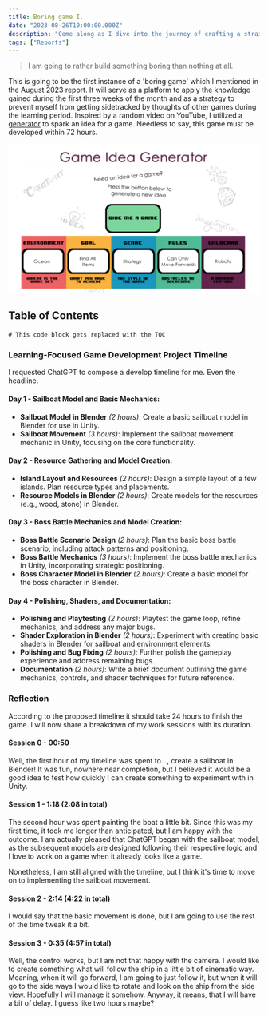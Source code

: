 ```yaml
---
title: Boring game I.
date: "2023-08-26T10:00:00.000Z"
description: "Come along as I dive into the journey of crafting a straightforward yet unassuming game, strategically designed to shield me from distractions during my dedicated learning sessions."
tags: ["Reports"]
---
```


> I am going to rather build something boring than nothing at all. 

This is going to be the first instance of a 'boring game' which I mentioned in the August 2023 report. It will serve as a platform to apply the knowledge gained during the first three weeks of the month and as a strategy to prevent myself from getting sidetracked by thoughts of other games during the learning period. Inspired by a random video on YouTube, I utilized a [generator](https://ygd.bafta.org/resources/game-idea-generator) to spark an idea for a game. Needless to say, this game must be developed within 72 hours.

![idea](./ideagenerator.png "Generated idea")

## Table of Contents

```toc
# This code block gets replaced with the TOC
```

### Learning-Focused Game Development Project Timeline

I requested ChatGPT to compose a develop timeline for me. Even the headline.

#### Day 1 - Sailboat Model and Basic Mechanics:
- **Sailboat Model in Blender** *(2 hours)*: Create a basic sailboat model in Blender for use in Unity.
- **Sailboat Movement** *(3 hours)*: Implement the sailboat movement mechanic in Unity, focusing on the core functionality.

#### Day 2 - Resource Gathering and Model Creation:
- **Island Layout and Resources** *(2 hours)*: Design a simple layout of a few islands. Plan resource types and placements.
- **Resource Models in Blender** *(2 hours)*: Create models for the resources (e.g., wood, stone) in Blender.

#### Day 3 - Boss Battle Mechanics and Model Creation:
- **Boss Battle Scenario Design** *(2 hours)*: Plan the basic boss battle scenario, including attack patterns and positioning.
- **Boss Battle Mechanics** *(3 hours)*: Implement the boss battle mechanics in Unity, incorporating strategic positioning.
- **Boss Character Model in Blender** *(2 hours)*: Create a basic model for the boss character in Blender.

#### Day 4 - Polishing, Shaders, and Documentation:
- **Polishing and Playtesting** *(2 hours)*: Playtest the game loop, refine mechanics, and address any major bugs.
- **Shader Exploration in Blender** *(2 hours)*: Experiment with creating basic shaders in Blender for sailboat and environment elements.
- **Polishing and Bug Fixing** *(2 hours)*: Further polish the gameplay experience and address remaining bugs.
- **Documentation** *(2 hours)*: Write a brief document outlining the game mechanics, controls, and shader techniques for future reference.


### Reflection

According to the proposed timeline it should take 24 hours to finish the game. I will now share a breakdown of my work sessions with its duration.

#### Session 0 - 00:50

Well, the first hour of my timeline was spent to..., create a sailboat in Blender! It was fun, nowhere near completion, but I believed it would be a good idea to test how quickly I can create something to experiment with in Unity.

#### Session 1 - 1:18 (2:08 in total)

The second hour was spent painting the boat a little bit. Since this was my first time, it took me longer than anticipated, but I am happy with the outcome. I am actually pleased that ChatGPT began with the sailboat model, as the subsequent models are designed following their respective logic and I love to work on a game when it already looks like a game. 

Nonetheless, I am still aligned with the timeline, but I think it's time to move on to implementing the sailboat movement. 

#### Session 2 - 2:14 (4:22 in total)

I would say that the basic movement is done, but I am going to use the rest of the time tweak it a bit.

#### Session 3 - 0:35 (4:57 in total)

Well, the control works, but I am not that happy with the camera. I would like to create something what will follow the ship in a little bit of cinematic way. Meaning, when it will go forward, I am going to just follow it, but when it will go to the side ways I would like to rotate and look on the ship from the side view. Hopefully I will manage it somehow. Anyway, it means, that I will have a bit of delay. I guess like two hours maybe?